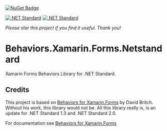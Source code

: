 [![NuGet Badge](https://buildstats.info/nuget/Behaviors.XamarinForms)](https://www.nuget.org/packages/Behaviors.XamarinForms)

[![.NET Standard](http://img.shields.io/badge/.NET_Standard-v1.3-yellow.svg)](https://docs.microsoft.com/en-us/dotnet/articles/standard/library) 
[![.NET Standard](http://img.shields.io/badge/.NET_Standard-v2.0-green.svg)](https://docs.microsoft.com/en-us/dotnet/articles/standard/library)  

*Please star this project if you find it useful. Thank you!*

# Behaviors.Xamarin.Forms.Netstandard
Xamarin Forms Behaviors Library for .NET Standard.

## Credits
This project is based on [Behaviors for Xamarin.Forms](https://github.com/davidbritch/behaviors) by David Britch. Without his work, this library would not be. All this library really is, is an update for .NET Standard 1.3 and .NET Standard 2.0. 

For documentation see [Behaviors for Xamarin.Forms](https://github.com/davidbritch/behaviors)